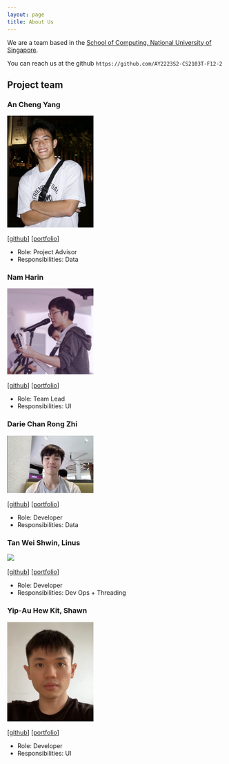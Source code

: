```yaml
---
layout: page
title: About Us
---
```


We are a team based in the [School of Computing, National University of Singapore](http://www.comp.nus.edu.sg).

You can reach us at the github `https://github.com/AY2223S2-CS2103T-F12-2`

## Project team

### An Cheng Yang
<img src="images/anchengyang.png" width="200px">

[[github](https://github.com/anchengyang)]
[[portfolio](team/anchengyang.md)]

* Role: Project Advisor
* Responsibilities: Data

### Nam Harin

<img src="images/harin0826.png" width="200px">

[[github](https://github.com/harin0826)]
[[portfolio](team/harin0826.md)]

* Role: Team Lead
* Responsibilities: UI

### Darie Chan Rong Zhi

<img src="images/nappysprout.png" width="200px">

[[github](https://github.com/nappysprout)] [[portfolio](team/nappysprout.md)]

* Role: Developer
* Responsibilities: Data

### Tan Wei Shwin, Linus

<img src="images/linustws.png" width="200px">

[[github](https://github.com/linustws)]
[[portfolio](team/linustws.md)]

* Role: Developer
* Responsibilities: Dev Ops + Threading

### Yip-Au Hew Kit, Shawn

<img src="images/shawnyip-au.png" width="200px">

[[github](http://github.com/shawnyip-au)]
[[portfolio](team/shawnyip-au.md)]

* Role: Developer
* Responsibilities: UI
